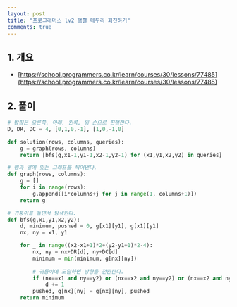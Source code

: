 ```yaml
---
layout: post
title: "프로그래머스 lv2 행렬 테두리 회전하기"
comments: true
---
```


## 1. 개요
- [https://school.programmers.co.kr/learn/courses/30/lessons/77485](https://school.programmers.co.kr/learn/courses/30/lessons/77485)


## 2. 풀이
```python
# 방향은 오른쪽, 아래, 왼쪽, 위 순으로 진행한다.
D, DR, DC = 4, [0,1,0,-1], [1,0,-1,0]

def solution(rows, columns, queries):
    g = graph(rows, columns)
    return [bfs(g,x1-1,y1-1,x2-1,y2-1) for (x1,y1,x2,y2) in queries]

# 행과 열에 맞는 그래프를 찍어낸다.
def graph(rows, columns):
    g = []
    for i in range(rows):
        g.append([i*columns+j for j in range(1, columns+1)])
    return g

# 귀퉁이를 돌면서 탐색한다.
def bfs(g,x1,y1,x2,y2):
    d, minimum, pushed = 0, g[x1][y1], g[x1][y1]
    nx, ny = x1, y1

    for _ in range((x2-x1+1)*2+(y2-y1+1)*2-4):
        nx, ny = nx+DR[d], ny+DC[d]
        minimum = min(minimum, g[nx][ny])
        
        # 귀퉁이에 도달하면 방향을 전환한다.
        if (nx==x1 and ny==y2) or (nx==x2 and ny==y2) or (nx==x2 and ny==y1):
            d += 1
        pushed, g[nx][ny] = g[nx][ny], pushed
    return minimum
```
